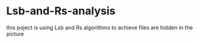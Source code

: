 # Lsb-and-Rs-analysis
this poject is using Lsb and Rs algorithms to achieve files are hidden in the picture
